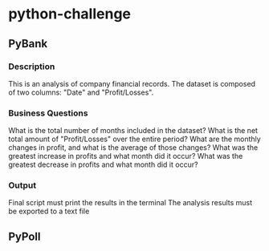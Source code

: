 # python-challenge

## PyBank
### Description
This is an analysis of company financial records. The dataset is composed of two columns: "Date" and "Profit/Losses".

### Business Questions 
What is the total number of months included in the dataset?
What is the net total amount of "Profit/Losses" over the entire period?
What are the monthly changes in profit, and what is the average of those changes?
What was the greatest increase in profits and what month did it occur?
What was the greatest decrease in profits and what month did it occur?

### Output
Final script must print the results in the terminal
The analysis results must be exported to a text file



## PyPoll
